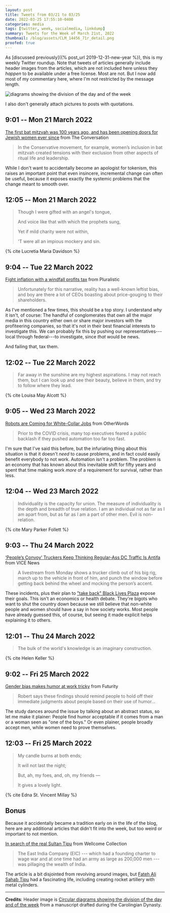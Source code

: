 ```yaml
---
layout: post
title: Tweets from 03/21 to 03/25
date: 2022-03-25 17:55:10-0400
categories: media
tags: [twitter, week, socialmedia, linkdump]
summary: Tweets for the Week of March 21st, 2022
thumbnail: /blog/assets/CLM_14456_71r_detail.png
proofed: true
---
```


As [discussed previously]({% post_url 2019-12-31-new-year %}), this is my weekly Twitter roundup.  Note that tweets of articles generally include header images from the articles, which are not included here unless they *happen* to be available under a free license.  Most are not.  But I now add most of my commentary here, where I'm not restricted by the message length.

![diagrams showing the division of the day and of the week](/blog/assets/CLM_14456_71r_detail.png "diagrams showing the division of the day and of the week")

I also don't generally attach pictures to posts with quotations.

## 9:01 -- Mon 21 March 2022

[<i class="fab fa-twitter-square"></i>](https://twitter.com/jcolag/status/1505892229662998532) [The first bat mitzvah was 100 years ago, and has been opening doors for Jewish women ever since](https://theconversation.com/the-first-bat-mitzvah-was-100-years-ago-and-has-been-opening-doors-for-jewish-women-ever-since-178946) from The Conversation

 > In the Conservative movement, for example, women’s inclusion in bat mitzvah created tensions with their exclusion from other aspects of ritual life and leadership.

While I don't want to accidentally become an apologist for tokenism, this raises an important point that even insincere, incremental change can often be useful, because it exposes exactly the systemic problems that the change meant to smooth over.

## 12:05 -- Mon 21 March 2022

[<i class="fab fa-twitter-square"></i>](https://twitter.com/jcolag/status/1505938534913429509)

 > Though I were gifted with an angel's tongue,
 >
 > And voice like that with which the prophets sung,
 >
 > Yet if mild charity were not within,
 >
 > 'T were all an impious mockery and sin.

{% cite Lucretia Maria Davidson %}

## 9:04 -- Tue 22 March 2022

[<i class="fab fa-twitter-square"></i>](https://twitter.com/jcolag/status/1506255372692058118) [Fight inflation with a windfall profits tax](https://pluralistic.net/2022/03/15/sanctions-financing/#soak-the-rich) from Pluralistic

 > Unfortunately for this narrative, reality has a well-known leftist bias, and boy are there a lot of CEOs boasting about price-gouging to their shareholders.

As I've mentioned a few times, this should be a top story.  I understand *why* it isn't, of course:  The handful of conglomerates that own all the major media in this country either own or share major investors with the profiteering companies, so that it's not in their best financial interests to investigate this.  We can probably fix this by pushing our representatives---local through federal---to investigate, since *that* would be news.

And failing that, tax them.

## 12:02 -- Tue 22 March 2022

[<i class="fab fa-twitter-square"></i>](https://twitter.com/jcolag/status/1506300167711977472)

 > Far away in the sunshine are my highest aspirations. I may not reach them, but I can look up and see their beauty, believe in them, and try to follow where they lead.

{% cite Louisa May Alcott %}

## 9:05 -- Wed 23 March 2022

[<i class="fab fa-twitter-square"></i>](https://twitter.com/jcolag/status/1506618012337532931) [Robots are Coming for White-Collar Jobs](https://otherwords.org/robots-are-coming-for-white-collar-jobs/) from OtherWords

 > Prior to the COVID crisis, many top executives feared a public backlash if they pushed automation too far too fast.

I'm sure that I've said this before, but the infuriating thing about this situation is that it doesn't *need* to cause problems, and in fact could easily benefit everybody to not work.  Automation isn't a problem.  The problem is an economy that has known about this inevitable shift for fifty years and spent that time making work *more* of a requirement for survival, rather than less.

## 12:04 -- Wed 23 March 2022

[<i class="fab fa-twitter-square"></i>](https://twitter.com/jcolag/status/1506663060445929472)

 > Individuality is the capacity for union. The measure of individuality is the depth and breadth of true relation. I am an individual not as far as I am apart from, but as far as I am a part of other men. Evil is non-relation.

{% cite Mary Parker Follett %}

## 9:03 -- Thu 24 March 2022

[<i class="fab fa-twitter-square"></i>](https://twitter.com/jcolag/status/1506979896618205200) [‘People’s Convoy’ Truckers Keep Thinking Regular-Ass DC Traffic Is Antifa](https://www.vice.com/en/article/5dg4jb/peoples-convoy-truckers-keep-thinking-regular-ass-dc-traffic-is-antifa) from VICE News

 > A livestream from Monday shows a trucker climb out of his big rig, march up to the vehicle in front of him, and punch the window before getting back behind the wheel and mocking the person’s accent.

These incidents, plus their plan to ["take back" Black Lives Plaza](https://www.vice.com/en_us/article/m7v4wb/peoples-trucker-convoy-black-lives-matter-plaza) expose their goals.  This isn't an economics or health debate.  They're bigots who want to shut the country down because we still believe that non-white people and women should have a say in how society works.  Most people have already guessed this, of course, but seeing it made explicit helps explaining it to others.

## 12:01 -- Thu 24 March 2022

[<i class="fab fa-twitter-square"></i>](https://twitter.com/jcolag/status/1507024691818639365)

 > The bulk of the world's knowledge is an imaginary construction.

{% cite Helen Keller %}

## 9:02 -- Fri 25 March 2022

[<i class="fab fa-twitter-square"></i>](https://twitter.com/jcolag/status/1507342032942993411) [Gender bias makes humor at work tricky](https://www.futurity.org/gender-status-humor-at-work-2713262-2/) from Futurity

 > Robert says these findings should remind people to hold off their immediate judgments about people based on their use of humor...

The study dances around the issue by talking about an abstract status, so let me make it plainer:  People find humor acceptable if it comes from a man or a woman seen as "one of the boys."  Or even plainer, people broadly accept men, while women need to prove themselves.

## 12:03 -- Fri 25 March 2022

[<i class="fab fa-twitter-square"></i>](https://twitter.com/jcolag/status/1507387583101349890)

 > My candle burns at both ends;
 >
 > It will not last the night;
 >
 > But, ah, my foes, and, oh, my friends —
 >
 > It gives a lovely light.

{% cite Edna St. Vincent Millay %}

## Bonus

Because it accidentally became a tradition early on in the life of the blog, here are any additional articles that didn't fit into the week, but too weird or important to not mention.

<i class="fas fa-square"></i> [In search of the real Sultan Tipu](https://wellcomecollection.org/articles/YhYEqBMAADOEeq4e) from Wellcome Collection

 > The East India Company (EIC) --- which had a founding charter to wage war and at one time had an army as large as 200,000 men --- was pillaging the wealth of India.

The article is a bit disjointed from revolving around images, but [Fateh Ali Sahab Tipu](https://en.wikipedia.org/wiki/Tipu_Sultan) had a fascinating life, including creating rocket artillery with metal cylinders.

* * *

**Credits**:  Header image is [Circular diagrams showing the division of the day and of the week](https://commons.wikimedia.org/wiki/File:CLM_14456_71r_detail.jpg) from a manuscript drafted during the Carolingian Dynasty.
